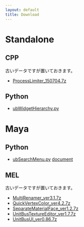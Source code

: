 ```yaml
---
layout: default
title: Download
---
```


# Standalone

## CPP

古いデータですが置いておきます。

- [ProcessLimiter_150704.7z](https://unitbus.github.io/download/standalone/cpp/data/ProcessLimiter_150704.7z)

## Python

- [ubWidgetHierarchy.py](https://unitbus.github.io/download/standalone/python/data/ubWidgetHierarchy.py)

# Maya

## Python

- [ubSearchMenu.py]() [document]()

## MEL

古いデータですが置いておきます。

- [MultiRenamer_ver3.1.7z](https://unitbus.github.io/download/maya/mel/data/MultiRenamer_ver3.1.7z)
- [QuickVertexColor_ver4.2.7z](https://unitbus.github.io/download/maya/mel/data/QuickVertexColor_ver4.2.7z)
- [SeparateMaterialFace_ver1.2.7z](https://unitbus.github.io/download/maya/mel/data/SeparateMaterialFace_ver1.2.7z)
- [UnitBusTextureEditor_ver1.7.7z](https://unitbus.github.io/download/maya/mel/data/UnitBusTextureEditor_ver1.7.7z)
- [UnitBusUI_ver0.86.7z](https://unitbus.github.io/download/maya/mel/data/UnitBusUI_ver0.86.7z)
